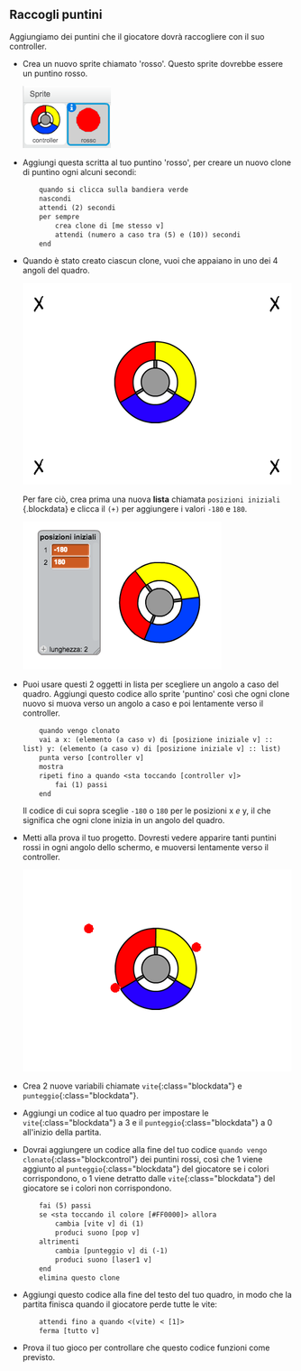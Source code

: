 ## Raccogli puntini

Aggiungiamo dei puntini che il giocatore dovrà raccogliere con il suo controller.

+ Crea un nuovo sprite chiamato 'rosso'. Questo sprite dovrebbe essere un puntino rosso.

	![screenshot](images/dots-red.png)

+ Aggiungi questa scritta al tuo puntino 'rosso', per creare un nuovo clone di puntino ogni alcuni secondi:

	```blocks
		quando si clicca sulla bandiera verde
		nascondi
		attendi (2) secondi
		per sempre
 			crea clone di [me stesso v]
  			attendi (numero a caso tra (5) e (10)) secondi
		end
	```

+ Quando è stato creato ciascun clone, vuoi che appaiano in uno dei 4 angoli del quadro.

	![screenshot](images/dots-start.png)

	Per fare ciò, crea prima una nuova __lista__ chiamata `posizioni iniziali` {.blockdata} e clicca il `(+)` per aggiungere i valori `-180` e `180`.

	![screenshot](images/dots-list.png)

+ Puoi usare questi 2 oggetti in lista per scegliere un angolo a caso del quadro. Aggiungi questo codice allo sprite 'puntino' così che ogni clone nuovo si muova verso un angolo a caso e poi lentamente verso il controller.

	```blocks
		quando vengo clonato
		vai a x: (elemento (a caso v) di [posizione iniziale v] :: list) y: (elemento (a caso v) di [posizione iniziale v] :: list)
		punta verso [controller v]
		mostra
		ripeti fino a quando <sta toccando [controller v]>
  			fai (1) passi
		end
	```

	Il codice di cui sopra sceglie `-180` o `180` per le posizioni x _e_ y, il che significa che ogni clone inizia in un angolo del quadro.

+ Metti alla prova il tuo progetto. Dovresti vedere apparire tanti puntini rossi in ogni angolo dello schermo, e muoversi lentamente verso il controller.

	![screenshot](images/dots-red-test.png)

+ Crea 2 nuove variabili chiamate `vite`{:class="blockdata"} e `punteggio`{:class="blockdata"}.

+ Aggiungi un codice al tuo quadro per impostare le `vite`{:class="blockdata"} a 3 e il `punteggio`{:class="blockdata"} a 0 all'inizio della partita.

+ Dovrai aggiungere un codice alla fine del tuo codice `quando vengo clonato`{:class="blockcontrol"} dei puntini rossi, così che 1 viene aggiunto al `punteggio`{:class="blockdata"} del giocatore se i colori corrispondono, o 1 viene detratto dalle `vite`{:class="blockdata"} del giocatore se i colori non corrispondono.

	```blocks
		fai (5) passi
		se <sta toccando il colore [#FF0000]> allora
   			cambia [vite v] di (1)
   			produci suono [pop v]
		altrimenti
   			cambia [punteggio v] di (-1)
   			produci suono [laser1 v]
		end
		elimina questo clone
	```

+ Aggiungi questo codice alla fine del testo del tuo quadro, in modo che la partita finisca quando il giocatore perde tutte le vite:

	```blocks
		attendi fino a quando <(vite) < [1]>
		ferma [tutto v]
	```

+ Prova il tuo gioco per controllare che questo codice funzioni come previsto.



